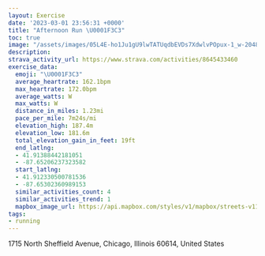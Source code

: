 ```yaml
---
layout: Exercise
date: '2023-03-01 23:56:31 +0000'
title: "Afternoon Run \U0001F3C3"
toc: true
image: "/assets/images/05L4E-ho1Ju1gU9lwTATUqdbEVDs7XdwlvPOpux-1_w-2048x1536.jpg.jpeg"
description:
strava_activity_url: https://www.strava.com/activities/8645433460
exercise_data:
  emoji: "\U0001F3C3"
  average_heartrate: 162.1bpm
  max_heartrate: 172.0bpm
  average_watts: W
  max_watts: W
  distance_in_miles: 1.23mi
  pace_per_mile: 7m24s/mi
  elevation_high: 187.4m
  elevation_low: 181.6m
  total_elevation_gain_in_feet: 19ft
  end_latlng:
  - 41.91388442181051
  - -87.65206237323582
  start_latlng:
  - 41.912330500781536
  - -87.65302360989153
  similar_activities_count: 4
  similar_activities_trend: 1
  mapbox_image_url: https://api.mapbox.com/styles/v1/mapbox/streets-v11/static/path-5+787af2-1.0(%7Bly~Fdw~uOeBFcD%40uFL%7BHBsIN%7BEBY%3FIEA_%40%40eC%3FMFO%7CBItDI%7CVY),pin-s-s+e5b22e(-87.65315,41.91454),pin-s-f+89ae00(-87.65215000000002,41.91625)/auto/800x800?access_token=pk.eyJ1Ijoiam9zaGJlY2ttYW4iLCJhIjoiY205eWR2aDd1MWZ6djJrbXc4a3M0bWZleiJ9.XiG9OWkNcZk2QzjJbxLB4A
tags:
- running
---
```




1715 North Sheffield Avenue, Chicago, Illinois 60614, United States
